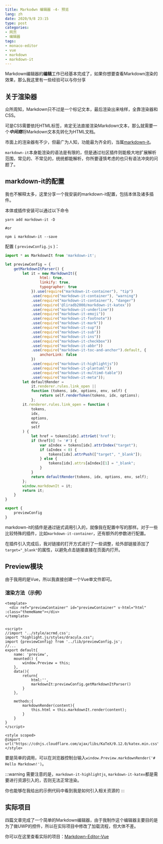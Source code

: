 ```yaml
---
title: Markodwn 编辑器 -4- 预览
lang: zh
date: 2020/9/8 23:15
type: post
categories:
- 网页
- 编辑器
tags:
- monaco-editor
- vue
- markdown
- markdown-it
---
```


Markdown编辑器的**编辑**工作已经基本完成了，如果你想要查看Markdown渲染的效果，那么我这里有一些经验可以与你分享

<!--More-->

## 关于渲染器

众所周知，Markdown只不过是一个标记文本，最后渲染出来啥样，全靠渲染器和CSS。

可是CSS需要依托HTML标签，肯定无法直接渲染Markdown文本，那么就需要一个***中间商***将Markdown文本先转化为HTML文档。

市面上的渲染器有不少，但最广为人知，功能最为齐全的，当属[markdown-it](https://github.com/markdown-it/markdown-it)。

`markdown-it`本身能渲染的语法是有限的，但是通过社区插件则能极大地扩展解析范围，常见的、不常见的，统统都能解析，你所要谨慎考虑的也只有语法冲突的问题了。

## markdown-it的配置

我也不解释太多，这里分享一个我安装的markdown-it配置，包括本体及诸多插件。

本体或插件安装可以通过以下命令

```shell
yarn add markdown-it -D

#or

npm i markdown-it --save
```

配置 ( `previewConfig.js` )：

```javascript
import * as MarkdownIt from 'markdown-it';

let previewConfig = {
    getMarkdownItParser() {
        let it = new MarkdownIt({
                html: true,
                linkify: true,
                typographer: true
            }).use(require("markdown-it-container"), "tip")
            .use(require("markdown-it-container"), "warning")
            .use(require("markdown-it-container"), "danger")
            .use(require('@liradb2000/markdown-it-katex'))
            .use(require("markdown-it-underline"))
            .use(require("markdown-it-emoji"))
            .use(require("markdown-it-footnote"))
            .use(require("markdown-it-mark"))
            .use(require("markdown-it-sup"))
            .use(require("markdown-it-sub"))
            .use(require("markdown-it-ins"))
            .use(require("markdown-it-checkbox"))
            .use(require("markdown-it-abbr"))
            .use(require("markdown-it-toc-and-anchor").default, {
                anchorLink: false
            })
            .use(require("markdown-it-highlightjs"))
            .use(require("markdown-it-plantuml"))
            .use(require("markdown-it-multimd-table"))
            .use(require("markdown-it-meta"));
        let defaultRender =
            it.renderer.rules.link_open ||
            function (tokens, idx, options, env, self) {
                return self.renderToken(tokens, idx, options);
            };
        it.renderer.rules.link_open = function (
            tokens,
            idx,
            options,
            env,
            self
        ) {
            let href = tokens[idx].attrGet('href');
            if (href[0] != '#') {
                var aIndex = tokens[idx].attrIndex("target");
                if (aIndex < 0) {
                    tokens[idx].attrPush(["target", "_blank"]);
                } else {
                    tokens[idx].attrs[aIndex][1] = "_blank";
                }
            }
            return defaultRender(tokens, idx, options, env, self);
        };
        window.markdownIt = it;
        return it;
    }
}

export {
    previewConfig
}
```

markdown-it的插件是通过链式调用引入的，就像我在配置中写的那样。对于一些比较特殊的插件，比如`markdown-it-container`，还有额外的参数进行配置。

在插件引入完成后，我对链接的打开方式进行了一些调整，给外部链接添加了`target="_blank"`的属性，以避免点击链接直接在页面内打开。

## Preview模块

由于我用的是Vue，所以我直接创建一个Vue单文件即可。

### 渲染方法（示例）

```vue
<template>
  <div ref="previewContainer" id="previewContainer" v-html="html" :class="themeName"></div>
</template>


<script>
//import '../style/acrmd.css';
import "highlight.js/styles/dracula.css";
import {previewConfig} from '../lib/previewConfig.js';
//...
export default{
    name: 'preview',
    mounted() {
        window.Preview = this;
    },
    data(){
        return{
            html:'',
            markdownIt:previewConfig.getMarkdownItParser()
        }
    },

    methods:{
        markdownRender(content){
            this.html = this.markdownIt.render(content);
        }
    }
}
</script>

<style scoped>
@import url("https://cdnjs.cloudflare.com/ajax/libs/KaTeX/0.12.0/katex.min.css");
</style>
```

要是简单的调用，可以在浏览器控制台输入`window.Preview.markdownRender('# Hello Markdown!')`。

:::warning
需要注意的是，`markdown-it-highlightjs`, `markdown-it-katex`都是需要进行资源引入的，否则无法正常渲染。

你也能够在我给出的示例代码中看到我是如何引入相关资源的
:::

## 实际项目

四篇文章完成了一个简单的Markdown编辑器，由于我制作这个编辑器主要目的是为了做UWP的控件，所以在实际项目中修改了加载流程，但大体不差。

你可以在这里查看实际的项目：[Markdown-Editor-Vue](https://github.com/Richasy/Markdown-Editor-Vue)